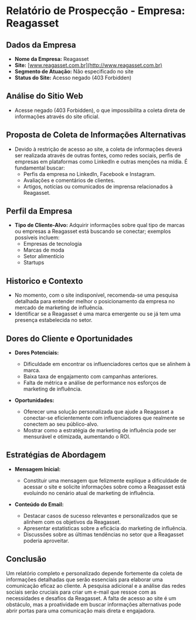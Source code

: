 # Relatório de Prospecção - Empresa: Reagasset

## Dados da Empresa
- **Nome da Empresa:** Reagasset
- **Site:** [www.reagasset.com.br](http://www.reagasset.com.br)
- **Segmento de Atuação:** Não especificado no site
- **Status do Site:** Acesso negado (403 Forbidden)

## Análise do Sitio Web
- Acesse negado (403 Forbidden), o que impossibilita a coleta direta de informações através do site oficial.

## Proposta de Coleta de Informações Alternativas
- Devido à restrição de acesso ao site, a coleta de informações deverá ser realizada através de outras fontes, como redes sociais, perfis de empresas em plataformas como LinkedIn e outras menções na mídia. É fundamental buscar:
  - Perfis da empresa no LinkedIn, Facebook e Instagram.
  - Avaliações e comentários de clientes.
  - Artigos, notícias ou comunicados de imprensa relacionados à Reagasset.

## Perfil da Empresa
- **Tipo de Cliente-Alvo:** Adquirir informações sobre qual tipo de marcas ou empresas a Reagasset está buscando se conectar; exemplos possíveis incluem:
  - Empresas de tecnologia
  - Marcas de moda
  - Setor alimentício
  - Startups

## Historico e Contexto
- No momento, com o site indisponível, recomenda-se uma pesquisa detalhada para entender melhor o posicionamento da empresa no mercado de marketing de influência.
- Identificar se a Reagasset é uma marca emergente ou se já tem uma presença estabelecida no setor.

## Dores do Cliente e Oportunidades
- **Dores Potenciais:**
  - Dificuldade em encontrar os influenciadores certos que se alinhem à marca.
  - Baixa taxa de engajamento com campanhas anteriores.
  - Falta de métrica e análise de performance nos esforços de marketing de influência.

- **Oportunidades:**
  - Oferecer uma solução personalizada que ajude a Reagasset a conectar-se eficientemente com influenciadores que realmente se conectem ao seu público-alvo.
  - Mostrar como a estratégia de marketing de influência pode ser mensurável e otimizada, aumentando o ROI.

## Estratégias de Abordagem
- **Mensagem Inicial:**
  - Constituir uma mensagem que felizmente explique a dificuldade de acessar o site e solicite informações sobre como a Reagasset está evoluindo no cenário atual de marketing de influência.
  
- **Conteúdo do Email:**
  - Destacar casos de sucesso relevantes e personalizados que se alinhem com os objetivos da Reagasset.
  - Apresentar estatísticas sobre a eficácia do marketing de influência.
  - Discussões sobre as últimas tendências no setor que a Reagasset poderia aproveitar.

## Conclusão
Um relatório completo e personalizado depende fortemente da coleta de informações detalhadas que serão essenciais para elaborar uma comunicação eficaz ao cliente. A pesquisa adicional e a análise das redes sociais serão cruciais para criar um e-mail que ressoe com as necessidades e desafios da Reagasset. A falta de acesso ao site é um obstáculo, mas a proatividade em buscar informações alternativas pode abrir portas para uma comunicação mais direta e engajadora.